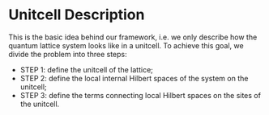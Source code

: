 # Unitcell Description

This is the basic idea behind our framework, i.e. we only describe how the quantum lattice system looks like in a unitcell. To achieve this goal, we divide the problem into three steps:
* STEP 1: define the unitcell of the lattice;
* STEP 2: define the local internal Hilbert spaces of the system on the unitcell;
* STEP 3: define the terms connecting local Hilbert spaces on the sites of the unitcell.
